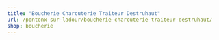 ```yaml
---
title: "Boucherie Charcuterie Traiteur Destruhaut"
url: /pontonx-sur-ladour/boucherie-charcuterie-traiteur-destruhaut/
shop: boucherie
---
```

